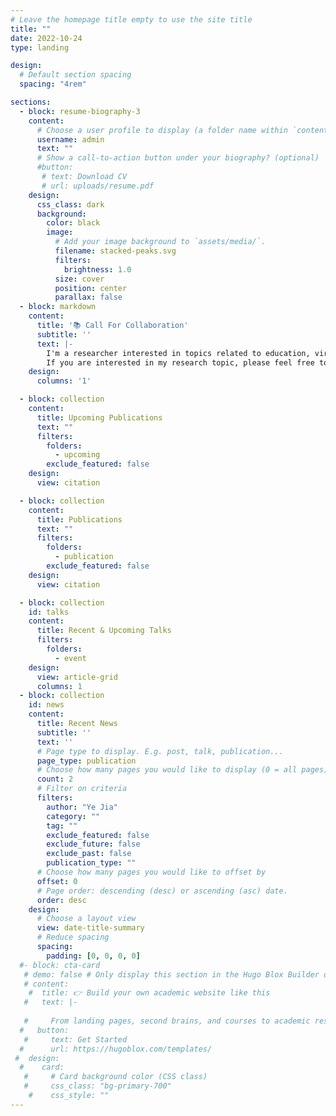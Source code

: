 ```yaml
---
# Leave the homepage title empty to use the site title
title: ""
date: 2022-10-24
type: landing

design:
  # Default section spacing
  spacing: "4rem"

sections:
  - block: resume-biography-3
    content:
      # Choose a user profile to display (a folder name within `content/authors/`)
      username: admin
      text: ""
      # Show a call-to-action button under your biography? (optional)
      #button:
       # text: Download CV
       # url: uploads/resume.pdf
    design:
      css_class: dark
      background:
        color: black
        image:
          # Add your image background to `assets/media/`.
          filename: stacked-peaks.svg
          filters:
            brightness: 1.0
          size: cover
          position: center
          parallax: false
  - block: markdown
    content:
      title: '📚 Call For Collaboration'
      subtitle: ''
      text: |-
        I'm a researcher interested in topics related to education, virtual reality, and HCI. Please reach out to collaborate 
        If you are interested in my research topic, please feel free to contact me via academic-ye.jia@hotmail.com. 
    design:
      columns: '1'

  - block: collection
    content:
      title: Upcoming Publications
      text: ""
      filters:
        folders:
          - upcoming
        exclude_featured: false
    design:
      view: citation

  - block: collection
    content:
      title: Publications
      text: ""
      filters:
        folders:
          - publication
        exclude_featured: false
    design:
      view: citation

  - block: collection
    id: talks
    content:
      title: Recent & Upcoming Talks
      filters:
        folders:
          - event
    design:
      view: article-grid
      columns: 1
  - block: collection
    id: news
    content:
      title: Recent News
      subtitle: ''
      text: ''
      # Page type to display. E.g. post, talk, publication...
      page_type: publication
      # Choose how many pages you would like to display (0 = all pages)
      count: 2
      # Filter on criteria
      filters:
        author: "Ye Jia"
        category: ""
        tag: ""
        exclude_featured: false
        exclude_future: false
        exclude_past: false
        publication_type: ""
      # Choose how many pages you would like to offset by
      offset: 0
      # Page order: descending (desc) or ascending (asc) date.
      order: desc
    design:
      # Choose a layout view
      view: date-title-summary
      # Reduce spacing
      spacing:
        padding: [0, 0, 0, 0]
  #- block: cta-card
   # demo: false # Only display this section in the Hugo Blox Builder demo site
   # content:
    #  title: 👉 Build your own academic website like this
   #   text: |-
      
   #     From landing pages, second brains, and courses to academic resumés, conferences, and tech #blogs.
  #   button:
   #     text: Get Started
  #      url: https://hugoblox.com/templates/
 #  design:
  #    card:
   #     # Card background color (CSS class)
   #     css_class: "bg-primary-700"
    #    css_style: ""
---
```

